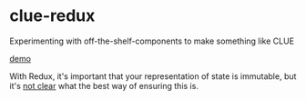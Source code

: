 # clue-redux
Experimenting with off-the-shelf-components to make something like CLUE

[demo](https://mccalluc.github.io/clue-redux)

With Redux, it's important that your representation of state is immutable,
but it's [not clear](http://jlongster.com/Using-Immutable-Data-Structures-in-JavaScript)
what the best way of ensuring this is.

